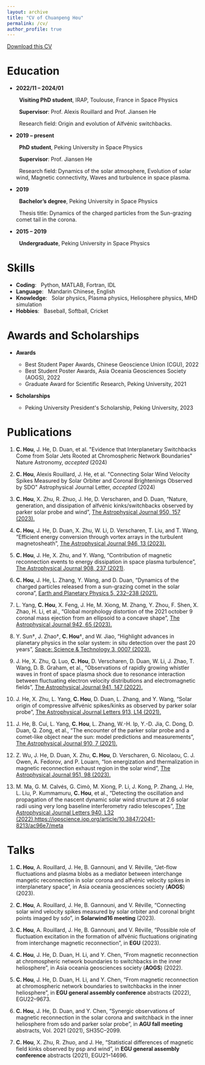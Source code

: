 ```yaml
---
layout: archive
title: "CV of Chuanpeng Hou"
permalink: /cv/
author_profile: true
---
```


<a href="Chuanpeng_CV.pdf">Download this CV</a>

Education
======
* **2022/11 – 2024/01**

  &nbsp; __Visiting PhD student__, IRAP, Toulouse, France in Space Physics
  
  &nbsp; __Supervisor__: Prof. Alexis Rouillard and Prof. Jiansen He
  
  &nbsp; Research field: Origin and evolution of Alfvénic switchbacks.
  
* **2019 – present**

  &nbsp; __PhD student__, Peking University in Space Physics
  
  &nbsp; __Supervisor__: Prof. Jiansen He
  
  &nbsp; Research field: Dynamics of the solar atmosphere, Evolution of solar wind, Magnetic connectivity, Waves and turbulence in space plasma.

* **2019**

  &nbsp; __Bachelor’s degree__, Peking University in Space Physics

  &nbsp; Thesis title: Dynamics of the charged particles from the Sun-grazing comet tail in the corona.

* **2015 – 2019**

  &nbsp; __Undergraduate__, Peking University in Space Physics
  
Skills
======
* __Coding__: &nbsp; Python, MATLAB, Fortran, IDL
* __Language__: &nbsp;  Mandarin Chinese, English
* __Knowledge__: &nbsp;  Solar physics, Plasma physics, Heliosphere physics, MHD simulation
* __Hobbies__: &nbsp;  Baseball, Softball, Cricket

Awards and Scholarships
======
* __Awards__
  * Best Student Paper Awards, Chinese Geoscience Union (CGU), 2022
  * Best Student Poster Awards, Asia Oceania Geosciences Society (AOGS), 2022
  * Graduate Award for Scientific Research, Peking University, 2021

* __Scholarships__
  * Peking University President's Scholarship, Peking University, 2023

Publications
======
1. __C. Hou__, J. He, D. Duan, et al. "Evidence that Interplanetary Switchbacks Come from Solar Jets Rooted at Chromospheric Network Boundaries" Nature Astronomy, _accepted_ (2024)

2. __C. Hou__, Alexis Rouillard, J. He, et al. "Connecting Solar Wind Velocity Spikes Measured by Solar Orbiter and Coronal Brightenings Observed by SDO" Astrophysical Journal Letter, _accepted_ (2024)

3. __C. Hou__, X. Zhu, R. Zhuo, J. He, D. Verscharen, and D. Duan, “Nature, generation, and dissipation of alfvénic kinks/switchbacks observed by parker solar probe and wind”, [The Astrophysical Journal 950, 157 (2023).](https://iopscience.iop.org/article/10.3847/1538-4357/accf94/meta)

4. __C. Hou__, J. He, D. Duan, X. Zhu, W. Li, D. Verscharen, T. Liu, and T. Wang, “Efficient energy conversion through vortex arrays in the turbulent magnetosheath”, [The Astrophysical Journal 946, 13 (2023).](https://iopscience.iop.org/article/10.3847/1538-4357/acb927/meta)

5. __C. Hou__, J. He, X. Zhu, and Y. Wang, “Contribution of magnetic reconnection events to energy dissipation in space plasma turbulence”, [The Astrophysical Journal 908, 237 (2021)](https://iopscience.iop.org/article/10.3847/1538-4357/abd6f3/meta).

6. __C. Hou__, J. He, L. Zhang, Y. Wang, and D. Duan, “Dynamics of the charged particles released from a sun-grazing comet in the solar corona”, [Earth and Planetary Physics 5, 232–238 (2021).](https://agupubs.onlinelibrary.wiley.com/doi/full/10.26464/epp2021023) 

7. L. Yang, __C. Hou__, X. Feng, J. He, M. Xiong, M. Zhang, Y. Zhou, F. Shen, X. Zhao, H. Li, et al., “Global morphology distortion of the 2021 october 9 coronal mass ejection from an ellipsoid to a concave shape”, [The Astrophysical Journal 942, 65 (2023).](https://iopscience.iop.org/article/10.3847/1538-4357/aca52d/meta) 

8. Y. Sun†, J. Zhao†, __C. Hou__†, and W. Jiao, “Highlight advances in planetary physics in the solar system: in situ detection over the past 20 years”, [Space: Science & Technology 3, 0007 (2023). ](https://spj.science.org/doi/full/10.34133/space.0007)

9. J. He, X. Zhu, Q. Luo, __C. Hou__, D. Verscharen, D. Duan, W. Li, J. Zhao, T. Wang, D. B. Graham, et al., “Observations of rapidly growing whistler waves in front of space plasma shock due to resonance interaction between fluctuating electron velocity distributions and electromagnetic fields”, [The Astrophysical Journal 941, 147 (2022). 
](https://iopscience.iop.org/article/10.3847/1538-4357/ac9ea9/meta)

11. J. He, X. Zhu, L. Yang, __C. Hou__, D. Duan, L. Zhang, and Y. Wang, “Solar origin of compressive alfvénic spikes/kinks as observed by parker solar probe”, [The Astrophysical Journal Letters 913, L14 (2021).
](https://iopscience.iop.org/article/10.3847/2041-8213/abf83d/meta)

13. J. He, B. Cui, L. Yang, __C. Hou__, L. Zhang, W.-H. Ip, Y.-D. Jia, C. Dong, D. Duan, Q. Zong, et al., “The encounter of the parker solar probe and a comet-like object near the sun: model predictions and measurements”, [The Astrophysical Journal 910, 7 (2021).](https://iopscience.iop.org/article/10.3847/1538-4357/abdf4a/meta) 

14. Z. Wu, J. He, D. Duan, X. Zhu, __C. Hou__, D. Verscharen, G. Nicolaou, C. J. Owen, A. Fedorov, and P. Louarn, “Ion energization and thermalization in magnetic reconnection exhaust region in the solar wind”, [The Astrophysical Journal 951, 98 (2023).](https://iopscience.iop.org/article/10.3847/1538-4357/accf9b/meta)

15. M. Ma, G. M. Calvés, G. Cimò, M. Xiong, P. Li, J. Kong, P. Zhang, J. He, L. Liu, P. Kummamuru, __C. Hou__, et al., “Detecting the oscillation and propagation of the nascent dynamic solar wind structure at 2.6 solar radii using very long baseline interferometry radio telescopes”, [The Astrophysical Journal Letters 940, L32 (2022).](https://iopscience.iop.org/article/10.3847/2041-8213/ac96e7/meta)https://iopscience.iop.org/article/10.3847/2041-8213/ac96e7/meta

Talks
======
1. __C. Hou__, A. Rouillard, J. He, B. Gannouni, and V. Réville, “Jet-flow fluctuations and plasma blobs as a
mediator between interchange mangetic reconnection in solar corona and alfvénic velocity spikes in
interplanetary space”, in Asia oceania geosciences society (__AOGS__) (2023).

2. __C. Hou__, A. Rouillard, J. He, B. Gannouni, and V. Réville, “Connecting solar wind velocity spikes
measured by solar orbiter and coronal bright points imaged by sdo”, in __Solarwind16 meeting__ (2023).

3. __C. Hou__, A. Rouillard, J. He, B. Gannouni, and V. Réville, “Possible role of fluctuation excitation in the
formation of alfvénic fluctuations originating from interchange magnetic reconnection”, in __EGU__ (2023).

4. __C. Hou__, J. He, D. Duan, H. Li, and Y. Chen, “From magnetic reconnection at chromospheric network
boundaries to switchbacks in the inner heliosphere”, in Asia oceania geosciences society (__AOGS__) (2022).

5. __C. Hou__, J. He, D. Duan, H. Li, and Y. Chen, “From magnetic reconnection at chromospheric network
boundaries to switchbacks in the inner heliosphere”, in __EGU general assembly conference__ abstracts
(2022), EGU22–9673.

6. __C. Hou__, J. He, D. Duan, and Y. Chen, “Synergic observations of magnetic reconnection in the solar
corona and switchback in the inner heliosphere from sdo and parker solar probe”, in __AGU fall meeting__
abstracts, Vol. 2021 (2021), SH35C–2099.

7. __C. Hou__, X. Zhu, R. Zhuo, and J. He, “Statistical differences of magnetic field kinks observed by psp and
wind”, in __EGU general assembly conference__ abstracts (2021), EGU21–14696.
  
